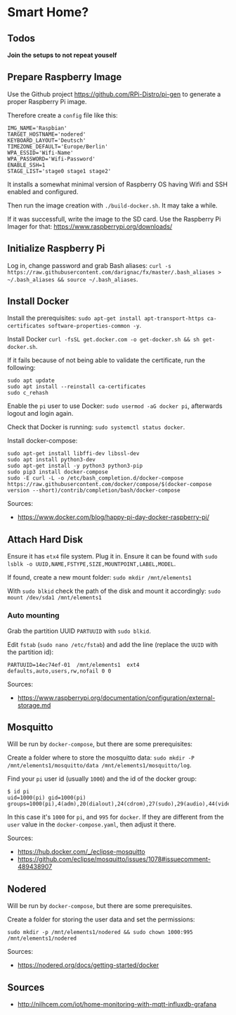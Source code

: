 # Smart Home?

## Todos
**Join the setups to not repeat youself**

## Prepare Raspberry Image

Use the Github project https://github.com/RPi-Distro/pi-gen to generate a proper Raspberry Pi image.

Therefore create a `config` file like this:

```
IMG_NAME='Raspbian'
TARGET_HOSTNAME='nodered'
KEYBOARD_LAYOUT='Deutsch'
TIMEZONE_DEFAULT='Europe/Berlin'
WPA_ESSID='Wifi-Name'
WPA_PASSWORD='Wifi-Password'
ENABLE_SSH=1
STAGE_LIST='stage0 stage1 stage2'
```

It installs a somewhat minimal version of Raspberry OS having Wifi and SSH enabled and configured.

Then run the image creation with `./build-docker.sh`. It may take a while.

If it was successfull, write the image to the SD card. Use the Raspberry Pi Imager for that: https://www.raspberrypi.org/downloads/

## Initialize Raspberry Pi

Log in, change password and grab Bash aliases: `curl -s https://raw.githubusercontent.com/darignac/fx/master/.bash_aliases > ~/.bash_aliases && source ~/.bash_aliases`.

## Install Docker

Install the prerequisites: `sudo apt-get install apt-transport-https ca-certificates software-properties-common -y`.

Install Docker `curl -fsSL get.docker.com -o get-docker.sh && sh get-docker.sh`.

If it fails because of not being able to validate the certificate, run the following:

```
sudo apt update
sudo apt install --reinstall ca-certificates
sudo c_rehash
```

Enable the `pi` user to use Docker: `sudo usermod -aG docker pi`, afterwards logout and login again.

Check that Docker is running: `sudo systemctl status docker`.

Install docker-compose:

```
sudo apt-get install libffi-dev libssl-dev
sudo apt install python3-dev
sudo apt-get install -y python3 python3-pip
sudo pip3 install docker-compose
sudo -E curl -L -o /etc/bash_completion.d/docker-compose https://raw.githubusercontent.com/docker/compose/$(docker-compose version --short)/contrib/completion/bash/docker-compose

```

Sources:

* https://www.docker.com/blog/happy-pi-day-docker-raspberry-pi/

## Attach Hard Disk

Ensure it has `etx4` file system. Plug it in. Ensure it can be found with `sudo lsblk -o UUID,NAME,FSTYPE,SIZE,MOUNTPOINT,LABEL,MODEL`.

If found, create a new mount folder: `sudo mkdir /mnt/elements1`

With `sudo blkid` check the path of the disk and mount it accordingly: `sudo mount /dev/sda1 /mnt/elements1`

### Auto mounting

Grab the partition UUID `PARTUUID` with `sudo blkid`.

Edit `fstab` (`sudo nano /etc/fstab`) and add the line (replace the `UUID` with the partition id):

```
PARTUUID=14ec74ef-01  /mnt/elements1  ext4    defaults,auto,users,rw,nofail 0 0
```

Sources:

* https://www.raspberrypi.org/documentation/configuration/external-storage.md

## Mosquitto

Will be run by `docker-compose`, but there are some prerequisites:

Create a folder where to store the mosquitto data: `sudo mkdir -P /mnt/elements1/mosquitto/data /mnt/elements1/mosquitto/log`.

Find your `pi` user id (usually `1000`) and the id of the docker group:

```
$ id pi
uid=1000(pi) gid=1000(pi) groups=1000(pi),4(adm),20(dialout),24(cdrom),27(sudo),29(audio),44(video),46(plugdev),60(games),100(users),105(input),109(netdev),999(spi),998(i2c),997(gpio),995(docker)
```

In this case it's `1000` for `pi`, and `995` for `docker`. If they are different from the `user` value in the `docker-compose.yaml`, then adjust it there.

Sources:

* https://hub.docker.com/_/eclipse-mosquitto
* https://github.com/eclipse/mosquitto/issues/1078#issuecomment-489438907

## Nodered

Will be run by `docker-compose`, but there are some prerequisites.

Create a folder for storing the user data and set the permissions:

```
sudo mkdir -p /mnt/elements1/nodered && sudo chown 1000:995 /mnt/elements1/nodered
```

Sources:

* https://nodered.org/docs/getting-started/docker


## Sources

* http://nilhcem.com/iot/home-monitoring-with-mqtt-influxdb-grafana
